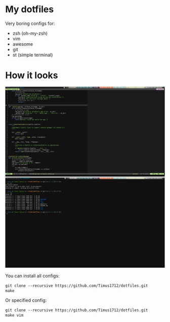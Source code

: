 # My dotfiles

Very boring configs for:
* zsh (oh-my-zsh)
* vim
* awesome
* git
* st (simple terminal)

# How it looks
![vim](example_images/vim.png?raw=true)
![zsh](example_images/zsh.png?raw=true)

You can install all configs:
```
git clone --recursive https://github.com/Timus1712/dotfiles.git
make
```
Or specified config:
```
git clone --recursive https://github.com/Timus1712/dotfiles.git
make vim
```

